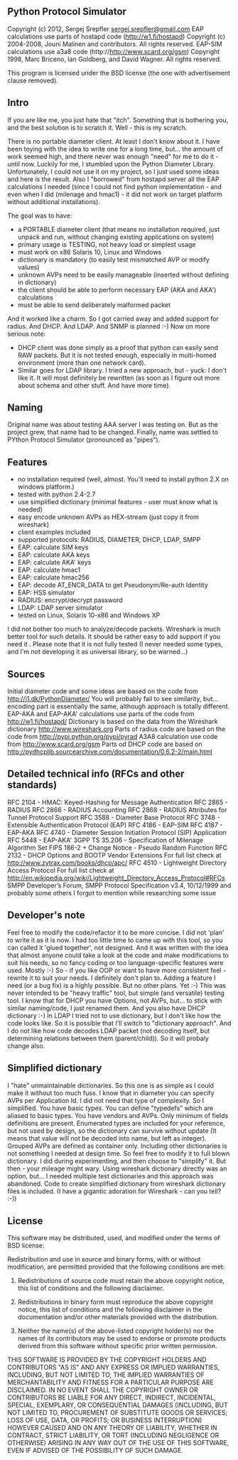Python Protocol Simulator
-----------------------------

Copyright (c) 2012, Sergej Srepfler <sergej.srepfler@gmail.com>
EAP calculations use parts of hostapd code (http://w1.fi/hostapd)
Copyright (c) 2004-2008, Jouni Malinen and contributors. All rights reserved.
EAP-SIM calculations use a3a8 code (http://http://www.scard.org/gsm)
Copyright 1998, Marc Briceno, Ian Goldberg, and David Wagner. All rights reserved.

This program is licensed under the BSD license (the one with advertisement
clause removed).

Intro
-----

If you are like me, you just hate that "itch". Something that is bothering 
you, and the best solution is to scratch it. Well - this is my scratch.

There is no portable diameter client. At least I don't know about it. I have
been toying with the idea to write one for a long time, but... the amount of 
work seemed high, and there never was enough "need" for me to do it - until 
now. Luckily for me, I stumbled upon the Python Diameter Library. 
Unfortunately, I could not use it on my project, so I just used some ideas and
here is the result.  Also I "borrowed" from hostapd server all the EAP 
calculations I needed (since I could not find python implementation - and even
when I did (milenage and hmac1) - it did not work on target platform without 
additional installations). 

The goal was to have:
- a PORTABLE diameter client (that means no installation required, just unpack 
  and run, without changing existing applications on system) 
- primary usage is TESTING, not heavy load or simplest usage
- must work on x86 Solaris 10, Linux and Windows
- dictionary is mandatory (to easily test mismatched AVP or modify values)
- unknown AVPs need to be easily manageable (inserted without defining in 
  dictionary)
- the client should be able to perform necessary EAP (AKA and AKA') 
  calculations
- must be able to send deliberately malformed packet

And it worked like a charm. So I got carried away and added support for 
radius. And DHCP. And LDAP. And SNMP is planned :-)
Now on more serious note:
 - DHCP client was done simply as a proof that python can easily send RAW 
   packets. But it is not tested enough, especially in multi-homed environment
   (more than one network card). 
 - Similar goes for LDAP library. I tried a new approach, but - yuck: I don't 
   like it. It will most definitely be rewritten (as soon as I figure out more
   about schema and other stuff. And have more time).
 
Naming
------

Original name was about testing AAA server I was testing on. But as the 
project grew, that name had to be changed. Finally, name was settled to 
PYthon Protocol Simulator (pronounced as "pipes"). 

Features
--------

- no installation required (well, almost. You'll need to install python 2.X on 
  windows platform.)
- tested with python 2.4-2.7
- use simplified dictionary (minimal features - user must know what is needed)
- easy encode unknown AVPs as HEX-stream (just copy it from wireshark)
- client examples included
- supported protocols: RADIUS, DIAMETER, DHCP, LDAP, SMPP
- EAP: calculate SIM keys
- EAP: calculate AKA keys
- EAP: calculate AKA' keys
- EAP: calculate hmac1
- EAP: calculate hmac256
- EAP: decode AT_ENCR_DATA to get Pseudonym/Re-auth Identity
- EAP: HSS simulator
- RADIUS: encrypt/decrypt password
- LDAP: LDAP server simulator
- tested on Linux, Solaris 10-x86 and Windows XP

I did not bother too much to analyze/decode packets. Wireshark is much better 
tool for such details. It should be rather easy to add support if you need it .
Please note that it is not fully tested (I never needed some types, and I'm 
not developing it as universal library, so be warned...)

Sources
-------

Initial diameter code and some ideas are based on the code from 
http://i1.dk/PythonDiameter/
You will probably fail to see similarity, but... encoding part is essentially 
the same, although approach is totally different.
EAP-AKA and EAP-AKA' calculations use parts of the code from 
http://w1.fi/hostapd/
Dictionary is based on the data from the Wireshark dictionary 
http://www.wireshark.org
Parts of radius code are based on the code from 
http://pypi.python.org/pypi/pyrad
A3A8 calculation use code from http://www.scard.org/gsm
Parts od DHCP code are based on 
http://pydhcplib.sourcearchive.com/documentation/0.6.2-2/main.html

Detailed technical info (RFCs and other standards)
-----------------------

RFC 2104 - HMAC: Keyed-Hashing for Message Authentication
RFC 2865 - RADIUS
RFC 2866 - RADIUS Accounting
RFC 2868 - RADIUS Attributes for Tunnel Protocol Support
RFC 3588 - Diameter Base Protocol
RFC 3748 - Extensible Authentication Protocol (EAP)
RFC 4186 - EAP-SIM
RFC 4187 - EAP-AKA
RFC 4740 - Diameter Session Initiation Protocol (SIP) Application
RFC 5448 - EAP-AKA'
3GPP TS 35.206 - Specification of Milenage Algorithm Set 
FIPS 186-2 + Change Notice - Pseudo Random Function
RFC 2132 - DHCP Options and BOOTP Vendor Extensions
For full list check at http://www.zytrax.com/books/dhcp/apc/
RFC 4510 - Lightweight Directory Access Protocol
For full list check at http://en.wikipedia.org/wiki/Lightweight_Directory_Access_Protocol#RFCs
SMPP Developer’s Forum, SMPP Protocol Specification v3.4, 10/12/1999
and probably some others I forgot to mention while researching some issue

Developer's note
----------------

Feel free to modify the code/refactor it to be more concise. I did not 'plan' 
to write it as it is now. I had too little time to came up with this tool, so 
you can called it 'glued together', not designed. And it was written with the 
idea that almost anyone could take a look at the code and make modifications 
to suit his needs, so no fancy coding or too language-specific features were 
used. Mostly :-)
So - if you like OOP or want to have more consistent feel - rewrite it to suit
your needs. I definitely don't plan to. Adding a feature I need (or a 
bug fix) is a highly possible. But no other plans. Yet :-)
This was never intended to be "heavy traffic" tool, but simple (and versatile)
testing tool. 
I know that for DHCP you have Options, not AVPs, but... to stick with similar 
naming/code, I just renamed them. And you also have DHCP dictionary :-)
In LDAP I tried not to use dictionary, but I don't like how the code looks 
like. So it is possible that I'll switch to "dictionary approach". And I do 
not like how code decodes LDAP packet (not decoding itself, but determining 
relations between them (parent/child)). So it will probaly change also. 

Simplified dictionary
---------------------

I "hate" unmaintainable dictionaries. So this one is as simple as I could make
it without too much fuss.
I know that in diameter you can specify AVPs per Application Id. I did not 
need that type of complexity. So I simplified.
You have basic types. You can define "typedefs" which are aliased to basic 
types. You have vendors and AVPs. Only minimum of fields definitions are 
present. Enumerated types are included for your reference, but not used by 
design, so the dictionary can survive without update (It means that value 
will not be decoded into name, but left as integer). Grouped AVPs are defined
as container only.
Including other dictionaries is not something I needed at design time.
So feel free to modify it to full blown dictionary. I did during experimenting,
and then choose to "simplify" it. But then - your mileage might wary. 
Using wireshark dictionary directly was an option, but... I needed multiple 
test dictionaries and this approach was abandoned.
Code to create simplified dictionary from wireshark dictionary files is 
included. (I have a gigantic adoration for Wireshark - can you tell? :-))

License
-------

This software may be distributed, used, and modified under the terms of
BSD license:

Redistribution and use in source and binary forms, with or without
modification, are permitted provided that the following conditions are
met:

1. Redistributions of source code must retain the above copyright
   notice, this list of conditions and the following disclaimer.

2. Redistributions in binary form must reproduce the above copyright
   notice, this list of conditions and the following disclaimer in the
   documentation and/or other materials provided with the distribution.

3. Neither the name(s) of the above-listed copyright holder(s) nor the
   names of its contributors may be used to endorse or promote products
   derived from this software without specific prior written permission.

THIS SOFTWARE IS PROVIDED BY THE COPYRIGHT HOLDERS AND CONTRIBUTORS
"AS IS" AND ANY EXPRESS OR IMPLIED WARRANTIES, INCLUDING, BUT NOT
LIMITED TO, THE IMPLIED WARRANTIES OF MERCHANTABILITY AND FITNESS FOR
A PARTICULAR PURPOSE ARE DISCLAIMED. IN NO EVENT SHALL THE COPYRIGHT
OWNER OR CONTRIBUTORS BE LIABLE FOR ANY DIRECT, INDIRECT, INCIDENTAL,
SPECIAL, EXEMPLARY, OR CONSEQUENTIAL DAMAGES (INCLUDING, BUT NOT
LIMITED TO, PROCUREMENT OF SUBSTITUTE GOODS OR SERVICES; LOSS OF USE,
DATA, OR PROFITS; OR BUSINESS INTERRUPTION) HOWEVER CAUSED AND ON ANY
THEORY OF LIABILITY, WHETHER IN CONTRACT, STRICT LIABILITY, OR TORT
(INCLUDING NEGLIGENCE OR OTHERWISE) ARISING IN ANY WAY OUT OF THE USE
OF THIS SOFTWARE, EVEN IF ADVISED OF THE POSSIBILITY OF SUCH DAMAGE.
